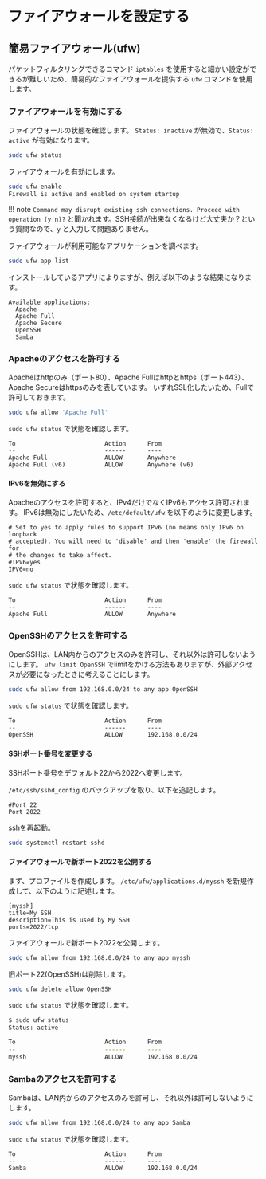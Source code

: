 # ファイアウォールを設定する

## 簡易ファイアウォール(ufw)

パケットフィルタリングできるコマンド `iptables` を使用すると細かい設定ができるが難しいため、簡易的なファイアウォールを提供する `ufw` コマンドを使用します。

### ファイアウォールを有効にする

ファイアウォールの状態を確認します。
`Status: inactive` が無効で、`Status: active` が有効になります。

```bash
sudo ufw status
```

ファイアウォールを有効にします。

```bash
sudo ufw enable
Firewall is active and enabled on system startup
```

!!! note
    `Command may disrupt existing ssh connections. Proceed with operation (y|n)?`
    と聞かれます。SSH接続が出来なくなるけど大丈夫か？という質問なので、`y` と入力して問題ありません。

ファイアウォールが利用可能なアプリケーションを調べます。

```bash
sudo ufw app list
```

インストールしているアプリによりますが、例えば以下のような結果になります。

```text
Available applications:
  Apache
  Apache Full
  Apache Secure
  OpenSSH
  Samba
```

### Apacheのアクセスを許可する

Apacheはhttpのみ（ポート80）、Apache Fullはhttpとhttps（ポート443）、Apache Secureはhttpsのみを表しています。
いずれSSL化したいため、Fullで許可しておきます。

```bash
sudo ufw allow 'Apache Full'
```

`sudo ufw status` で状態を確認します。

```text
To                         Action      From
--                         ------      ----
Apache Full                ALLOW       Anywhere
Apache Full (v6)           ALLOW       Anywhere (v6)
```

#### IPv6を無効にする

Apacheのアクセスを許可すると、IPv4だけでなくIPv6もアクセス許可されます。
IPv6は無効にしたいため、`/etc/default/ufw` を以下のように変更します。

```text title="/etc/default/ufw" linenums="10"
# Set to yes to apply rules to support IPv6 (no means only IPv6 on loopback
# accepted). You will need to 'disable' and then 'enable' the firewall for
# the changes to take affect.
#IPV6=yes
IPV6=no
```

`sudo ufw status` で状態を確認します。

```text
To                         Action      From
--                         ------      ----
Apache Full                ALLOW       Anywhere
```

### OpenSSHのアクセスを許可する

OpenSSHは、LAN内からのアクセスのみを許可し、それ以外は許可しないようにします。
`ufw limit OpenSSH` でlimitをかける方法もありますが、外部アクセスが必要になったときに考えることにします。

```bash
sudo ufw allow from 192.168.0.0/24 to any app OpenSSH
```

`sudo ufw status` で状態を確認します。

```text
To                         Action      From
--                         ------      ----
OpenSSH                    ALLOW       192.168.0.0/24
```

#### SSHポート番号を変更する

SSHポート番号をデフォルト22から2022へ変更します。

`/etc/ssh/sshd_config` のバックアップを取り、以下を追記します。

```text
#Port 22
Port 2022
```

sshを再起動。

```bash
sudo systemctl restart sshd
```

#### ファイアウォールで新ポート2022を公開する

まず、プロファイルを作成します。
`/etc/ufw/applications.d/myssh` を新規作成して、以下のように記述します。

```text
[myssh]
title=My SSH
description=This is used by My SSH
ports=2022/tcp
```

ファイアウォールで新ポート2022を公開します。

```bash
sudo ufw allow from 192.168.0.0/24 to any app myssh
```

旧ポート22(OpenSSH)は削除します。

```bash
sudo ufw delete allow OpenSSH
```

`sudo ufw status` で状態を確認します。

```bash
$ sudo ufw status
Status: active

To                         Action      From
--                         ------      ----
myssh                      ALLOW       192.168.0.0/24
```

### Sambaのアクセスを許可する

Sambaは、LAN内からのアクセスのみを許可し、それ以外は許可しないようにします。

```bash
sudo ufw allow from 192.168.0.0/24 to any app Samba
```

`sudo ufw status` で状態を確認します。

```text
To                         Action      From
--                         ------      ----
Samba                      ALLOW       192.168.0.0/24
```
